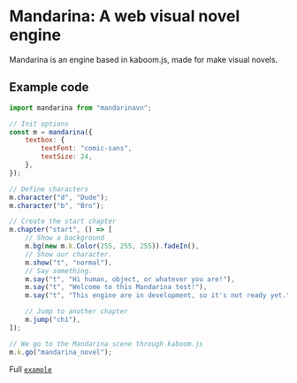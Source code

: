 # Mandarina: A web visual novel engine

Mandarina is an engine based in kaboom.js, made for make visual novels.

## Example code

```js
import mandarina from "mandarinavn";

// Init options
const m = mandarina({
    textbox: {
        textFont: "comic-sans",
        textSize: 24,
    },
});

// Define characters
m.character("d", "Dude");
m.character("b", "Bro");

// Create the start chapter
m.chapter("start", () => [
    // Show a background
    m.bg(new m.k.Color(255, 255, 255)).fadeIn(),
    // Show our character.
    m.show("t", "normal"),
    // Say something.
    m.say("t", "Hi human, object, or whatever you are!"),
    m.say("t", "Welcome to this Mandarina test!"),
    m.say("t", "This engine are in development, so it's not ready yet."),

    // Jump to another chapter
    m.jump("ch1"),
]);

// We go to the Mandarina scene through kaboom.js
m.k.go("mandarina_novel");
```

Full [`example`](example/)
